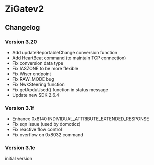 # ZiGatev2

## Changelog

### Version 3.20

* Add updateReportableChange conversion function
* Add HeartBeat command (to maintain TCP connection)
* Fix conversion data type
* Fix IASZONE to be more flexible
* Fix Wiser endpoint
* Fix RAW_MODE bug
* Fix NwkSteering function
* Fix getApduUsed() function in status message
* Update new SDK 2.6.4



### Version 3.1f

* Enhance 0x8140 INDIVIDUAL_ATTRIBUTE_EXTENDED_RESPONSE
* Fix sqn issue (used by domoticz)
* Fix reactive flow control
* Fix overflow on 0x8032 command

### Version 3.1e

initial version